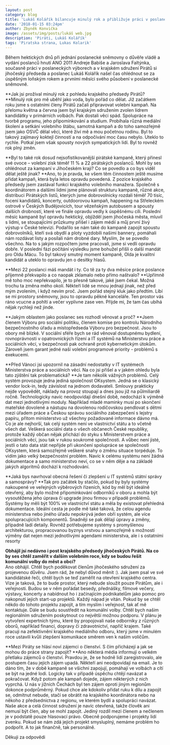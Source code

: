 ```yaml
---
layout: post
category: blog
title: 'Lukáš Kolářík bilancuje minulý rok a přibližuje práci v poslanecké sněmovně '
date: '2018-01-15 03:24pm'
author: Zbyněk Konvička
image: /assets/img/posts/lukáš web.jpg
description: 'Piráti, Lukáš Kolářík'
tags: 'Piratska strana, Lukas Kolarik'
---
```

Během hektických dnů při jednání poslanecké sněmovny o důvěře vládě a vydání poslanců hnutí ANO 2011 Andreje Babiše a Jaroslava Faltýnka, současně práci v poslaneckých výborech a v krajském sdružení Pirátů si jihočeský předseda a poslanec Lukáš Kolářík našel čas ohlédnout se za úspěšným loňským rokem a prvními měsíci svého působení v poslanecké sněmovně. 

**Jak jsi prožíval minulý rok z pohledu krajského předsedy Pirátů?
**Minulý rok pro mě uběhl jako voda, bylo pořád co dělat. Již začátkem roku jsme s ostatními členy Pirátů začali připravovat volební kampaň. Na přelomu května a června jsem byl krajským sdružením zvolen lídrem kandidátky v primárních volbách. Pak dostali věci spád. Spolupráce na tvorbě programu, jeho připomínkování a studium. Probíhala různá mediální školení a setkání volebního štábu, samotná kampaň a do toho samozřejmě jsem jako OSVČ dělal věci, které živí mě a mou početnou rodinu. Byl to takový zajímavý koktejl činností a na odpočívání moc času nebylo. Uteklo to rychle. Potkal jsem však spousty nových sympatických lidí. Byl to rovněž rok plný změn. 

**Byl to také rok dosud nejsofistikovanější pirátské kampaně, který přinesl své ovoce – volební zisk téměř 11 % a 22 pirátských poslanců. Mohl by ses ohlédnout za kampaní v Jihočeském kraji? Co se povedlo a co bys viděl dělat ještě jinak?
**Ano, to je pravda, ke všem těm činnostem ještě musíme přidat kampaň, která byla letos opravdu povedená. Z pozice krajského předsedy jsem zastával funkci krajského volebního manažera. Společně s koordinátorem a dalšími lidmi jsme plánovali strukturu kampaně, různé akce, distribuci Pirátských listů, kterých jsme dobrovolnicky rozdali téměř 70 tisíc, focení kandidátů, koncerty, outdoorovou kampaň, happening na Střeleckém ostrově v Českých Budějovicích, tour vězeňským autobusem a spousty dalších drobností, které ve finále opravdu vedly k úspěšnému cíli. Poslední měsíc kampaně byl opravdu hektický, objížděl jsem jihočeská města, mluvil s lidmi, se stoupajícími průzkumy přišel i zájem médií a můj první živý výstup v České televizi. Podařilo se nám také do kampaně zapojit spoustu dobrovolníků, kteří svá obydlí a ploty vyzdobili našimi bannery, pomáhali nám rozdávat listy a posílali nám drobné dary. Myslím, že se povedlo všechno. Na to s jakým rozpočtem jsme pracovali, jsme si vedli opravdu dobře. V poslední fázi počítání výsledku jsme bohužel přišli o další mandát pro Oldu Mácu. To byl takový smutný moment kampaně, Olda je kvalitní kandidát a uteklo to opravdu jen o desítky hlasů. 

**Mezi 22 poslanci máš mandát i ty. Co tě za ty dva měsíce práce poslance příjemně překvapilo a co naopak zklamalo nebo přímo naštvalo? 
**Upřímně mě toho moc nepřekvapilo, je to přesně takové, jaké jsem čekal. Možná trochu ta změna mého okolí. Někteří lidé se mnou jednají jinak, než před mým zvolením, i když nevím proč. Jsem pořád stejný kluk jako předtím. Líbí se mi prostory sněmovny, jsou to opravdu pěkné kanceláře. Ten prostor vás ráno vcucne a pohltí a večer vyplivne zase ven. Přijde mi, že tam čas ubíhá nějak rychleji než jinde. 

**Jakým oblastem jako poslanec ses rozhodl věnovat a proč?
**Jsem členem Výboru pro sociální politiku, členem komise pro kontrolu Národního bezpečnostního úřadu a místopředseda Výboru pro bezpečnost. Jsou to obory mě blízké. V sociální sféře bych se rád věnoval dostupnému bydlení, rovnoprávnosti v opatrovnických řízení a IT systémů na Ministerstvu práce a sociálních věcí, v bezpečnosti pak ochraně proti kybernetickým útokům. Zároveň jsem garant jedné naší volební programové priority - problémů s exekucemi.

**Před Vánoci jsi upozornil na zásadní nedostatky v IT systémech Ministerstva práce a sociálních věcí. Na co jsi přišel a v jakém ohledu byla tato zjištění tak problematická?
**Je tam několik vážných problémů. Celý systém provozuje jedna jediná společnost OKsystem. Jedná se o klasický vendor lock-in, tedy závislost na jednom dodavateli. Smlouvy prakticky nejde vypovědět, náklady na provoz stoupají a dnes jsou již na půlmiliardě ročně. Technologicky navíc neodpovídají dnešní době, nedochází k výměně dat mezi jednotlivými moduly. Například mladé maminky musí po skončení mateřské dovolené a nástupu na dovolenou rodičovskou pendlovat s dětmi mezi úřadem práce a Českou správou sociálního zabezpečení s lejstry papíru, přitom ministerstvo už všechny požadované informace dávno má. Co je ale nejhorší, tak celý systém není ve vlastnictví státu a to včetně všech dat. Veškerá sociální data o všech občanech České republiky, protože každý občan nějak přichází do styku s Ministerstvem práce a sociálních věcí, jsou tak v rukou soukromé společnosti. A vůbec není jisté, jestli o tato data stát nepřijde při ukončení spolupráce se společností OKsystem, která samozřejmě veškeré snahy o změnu situace torpéduje. To vidím jako velký bezpečnostní problém. Navíc k celému systému není žádná dokumentace a samo ministerstvo neví, co se v něm děje a na základě jakých algoritmů dochází k rozhodování.

**Jaká bys navrhoval obecná řešení či zlepšení u IT systémů státní správy a samosprávy?
**Tak pro začátek by stačilo, pokud by byly systémy nakoupené ve veřejných výběrových řízeních, kód by měl být ideálně otevřený, aby bylo možné připomínkování odborníků v oboru a mohla být vysoutěžena jeho úprava či upgrade jinou firmou v případě problémů. Systémy  by měli být 100% ve vlastnictví státu a měla by existovat přehledná dokumentace. Ideální cesta je podle mě také taková, že celou agendu ministerstva nebo jiného úřadu nepokrývá jeden obří systém, ale více spolupracujících komponentů. Snadněji se pak dělají úpravy a změny, případně ladí detaily. Rovněž potřebujeme systémy s promyšlenou architekturou, propracovanou byznys vrstvou a samozřejmě s možností výměny dat nejen mezi jednotlivými agendami ministerstva, ale i s ostatními resorty

**Obhájil jsi nedávno i post krajského předsedy jihočeských Pirátů. Na co by ses chtěl zaměřit v dalším volebním roce, kdy se budou řešit komunální volby do měst a obcí?**\
Ano obhájil. Chtěl bych poděkovat členům jihočeského sdružení za projevenou důvěru. Jsem rád, že nebyl důvod měnit :). Jak jsem psal ve své kandidátské řeči, chtěl bych se teď zaměřit na otevření krajského centra. Vize je taková, že to bude prostor, který nebude sloužit pouze Pirátům, ale i veřejnosti. Budou se v něm pořádat besedy, přednášky, filmové večery, výstavy, koncerty a nabídnout ho i začínajícím podnikatelům jako pomoc pro nakopnutí jejich start-up projektů. Každý nápad je vítán. Pokud by se chtěl někdo do tohoto projektu zapojit, a tím myslím i veřejnost, tak ať mě kontaktuje. Dále se budu soustředit na komunální volby. Chtěl bych našim regionálním sdružením poskytnout co největší možnou podporu. V plánu je vytvoření expertních týmu, které by propojovali naše odborníky z různých oborů, například financí, dopravy či zdravotnictví, napříč krajem. Také pracuji na zefektivnění krajského mediálního odboru, který jsme v minulém roce ustavili kvůli zlepšení komunikace směrem ven k našim voličům.

**Mezi Piráty se hlásí noví zájemci o členství. S čím přicházejí a jak se mohou do práce strany zapojit?
**Ano některá média informují o velkém přetlaku zájemců o členství. Pravdou je, že se hodně lidí zaregistrovalo, ale postupem času jejich zájem upadá. Někteří ani neodpovídají na email. Je to dáno tím, že v době kampaně se všichni zapojují, pomáhají ve volbách a cítí se být na jedné lodi. Logicky tak v případě úspěchu chtějí navázat a pokračovat. Když potom ale kampaň dojede, zájem některých z nich vyprchá. U nás v jižních Čechách byl ten zájem oproti jiným regionům dokonce podprůměrný. Pokud chce ale kdokoliv přidat ruku k dílu a zapojit se, odmítnut nebude, stačí se obrátit na krajského koordinátora nebo na někoho z předsednictva z regionu, ve kterém bydlí a spolupráci navázat. Naše akce a celá činnost sdružení je navíc otevřená, takže člověk ani nemusí být člen, aby se mohl zapojit. Jediný rozdíl mezi členem a nečlenem je v podstatě pouze hlasovací právo. Obecně podporujeme i projekty lidí zvenku. Pokud se nám zdá jejich projekt smysluplný, nemáme problém ho podpořit. A to jak finančně, tak personálně.

Děkuji za odpovědi

